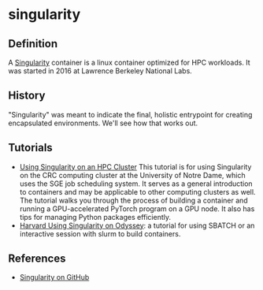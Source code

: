 # singularity


## Definition

A [Singularity](https://sylabs.io/singularity/) container is a linux container optimized for HPC workloads. <span id="question-how-was-singularity-started"></span> It was started in 2016 at Lawrence Berkeley National Labs.

## History

<span id="question-where-does-the-term-singularity-originate"></span>"Singularity" was meant to indicate the final, holistic entrypoint for creating encapsulated environments. We'll see how that works out.

## Tutorials

 - [Using Singularity on an HPC Cluster](https://github.com/bdusell/singularity-tutorial) <span id='question-how-do-i-use-singularity-on-an-hpc-cluster'> This tutorial is for using Singularity on the CRC computing cluster at the University of Notre Dame, which uses the SGE job scheduling system. It serves as a general introduction to containers and may be applicable to other computing clusters as well. The tutorial walks you through the process of building a container and running a GPU-accelerated PyTorch program on a GPU node. It also has tips for managing Python packages efficiently.
 - [Harvard Using Singularity on Odyssey](https://www.rc.fas.harvard.edu/resources/documentation/software/singularity-on-odyssey/): a tutorial for using SBATCH or an interactive session with slurm to build containers.


## References

 - [Singularity on GitHub](https://github.com/sylabs/singularity)



